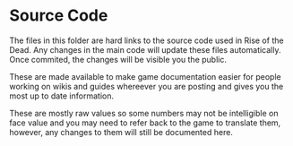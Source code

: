 # Source Code

The files in this folder are hard links to the source code used in Rise of the Dead. Any changes in the main code will update these files automatically. Once commited, the changes will be visible you the public.

These are made available to make game documentation easier for people working on wikis and guides whereever you are posting and gives you the most up to date information.

These are mostly raw values so some numbers may not be intelligible on face value and you may need to refer back to the game to translate them, however, any changes to them will still be documented here.